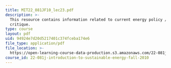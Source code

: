 ```yaml
---
title: MIT22_081JF10_lec23.pdf
description: >-
  This resource contains information related to current energy policy /
  critique.
type: course
layout: pdf
uid: 94924e7d20d5217401c374fceba174e6
file_type: application/pdf
file_location: >-
  https://open-learning-course-data-production.s3.amazonaws.com/22-081j-introduction-to-sustainable-energy-fall-2010/94924e7d20d5217401c374fceba174e6_MIT22_081JF10_lec23.pdf
course_id: 22-081j-introduction-to-sustainable-energy-fall-2010
---
```

